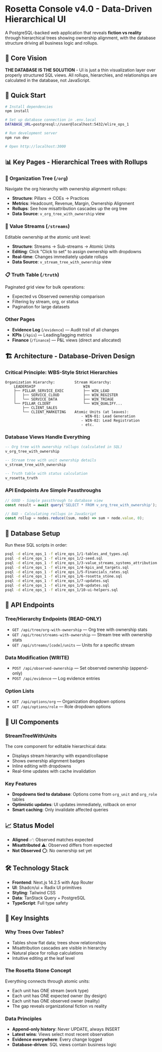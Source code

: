 # Rosetta Console v4.0 - Data-Driven Hierarchical UI

A PostgreSQL-backed web application that reveals **fiction vs reality** through hierarchical trees showing ownership alignment, with the database structure driving all business logic and rollups.

## 🎯 Core Vision

**THE DATABASE IS THE SOLUTION** - UI is just a thin visualization layer over properly structured SQL views. All rollups, hierarchies, and relationships are calculated in the database, not JavaScript.

## 🚀 Quick Start

```bash
# Install dependencies
npm install

# Set up database connection in .env.local
DATABASE_URL=postgresql://user@localhost:5432/elire_ops_1

# Run development server
npm run dev

# Open http://localhost:3000
```

## 📊 Key Pages - Hierarchical Trees with Rollups

### 🌳 **Organization Tree** (`/org`) 
Navigate the org hierarchy with ownership alignment rollups:
- **Structure**: Pillars → COEs → Practices
- **Metrics**: Headcount, Revenue, Margin, Ownership Alignment
- **Rollups**: See how misattribution cascades up the org tree
- **Data Source**: `v_org_tree_with_ownership` view

### 🔀 **Value Streams** (`/streams`)
Editable ownership at the atomic unit level:
- **Structure**: Streams → Sub-streams → Atomic Units  
- **Editing**: Click "Click to set" to assign ownership with dropdowns
- **Real-time**: Changes immediately update rollups
- **Data Source**: `v_stream_tree_with_ownership` view

### 📋 **Truth Table** (`/truth`)
Paginated grid view for bulk operations:
- Expected vs Observed ownership comparison
- Filtering by stream, org, or status
- Pagination for large datasets

### Other Pages
- **Evidence Log** (`/evidence`) — Audit trail of all changes
- **KPIs** (`/kpis`) — Leading/lagging metrics  
- **Finance** (`/finance`) — P&L views (direct and allocated)

## 🏗️ Architecture - Database-Driven Design

### Critical Principle: WBS-Style Strict Hierarchies
```
Organization Hierarchy:         Stream Hierarchy:
    LEADERSHIP                      WIN
    ├── PILLAR_SERVICE_EXEC         ├── WIN_LEAD
    │   ├── SERVICE_CLOUD           ├── WIN_REGISTER
    │   └── SERVICE_DATA            ├── WIN_TRIAGE
    └── PILLAR_CLIENT               └── WIN_QUALIFY...
        ├── CLIENT_SALES        
        └── CLIENT_MARKETING    Atomic Units (at leaves):
                                   - WIN-01: Lead Generation
                                   - WIN-02: Lead Registration
                                   - etc.
```

### Database Views Handle Everything
```sql
-- Org tree with ownership rollups (calculated in SQL)
v_org_tree_with_ownership

-- Stream tree with unit ownership details  
v_stream_tree_with_ownership

-- Truth table with status calculation
v_rosetta_truth
```

### API Endpoints Are Simple Passthroughs
```javascript
// GOOD - Simple passthrough to database view
const result = await query('SELECT * FROM v_org_tree_with_ownership');

// BAD - Calculating rollups in JavaScript
const rollup = nodes.reduce((sum, node) => sum + node.value, 0);
```

## 🔧 Database Setup

Run these SQL scripts in order:
```bash
psql -d elire_ops_1 -f elire_ops_1/1-tables_and_types.sql
psql -d elire_ops_1 -f elire_ops_1/2-seed.sql
psql -d elire_ops_1 -f elire_ops_1/3-value_streams_systems_attribution.sql
psql -d elire_ops_1 -f elire_ops_1/4-kpis_and_targets.sql
psql -d elire_ops_1 -f elire_ops_1/5-Financials_rates.sql
psql -d elire_ops_1 -f elire_ops_1/6-rosetta_stone.sql
psql -d elire_ops_1 -f elire_ops_1/7-updates.sql
psql -d elire_ops_1 -f elire_ops_1/8-updates.sql
psql -d elire_ops_1 -f elire_ops_1/10-ui-helpers.sql
```

## 📡 API Endpoints

### Tree/Hierarchy Endpoints (READ-ONLY)
- `GET /api/tree/org-with-ownership` — Org tree with ownership stats
- `GET /api/tree/streams-with-ownership` — Stream tree with ownership stats
- `GET /api/streams/[code]/units` — Units for a specific stream

### Data Modification (WRITE)
- `POST /api/observed-ownership` — Set observed ownership (append-only)
- `POST /api/evidence` — Log evidence entries

### Option Lists
- `GET /api/options/org` — Organization dropdown options
- `GET /api/options/role` — Role dropdown options

## 🎨 UI Components

### StreamTreeWithUnits
The core component for editable hierarchical data:
- Displays stream hierarchy with expand/collapse
- Shows ownership alignment badges
- Inline editing with dropdowns
- Real-time updates with cache invalidation

### Key Features
- **Dropdowns tied to database**: Options come from `org_unit` and `org_role` tables
- **Optimistic updates**: UI updates immediately, rollback on error
- **Smart caching**: Only invalidate affected queries

## 📈 Status Model

- **Aligned** ✅: Observed matches expected
- **Misattributed** ⚠️: Observed differs from expected  
- **Not Observed** ⭕: No ownership set yet

## 🛠️ Technology Stack

- **Frontend**: Next.js 14.2.5 with App Router
- **UI**: Shadcn/ui + Radix UI primitives
- **Styling**: Tailwind CSS
- **Data**: TanStack Query + PostgreSQL
- **TypeScript**: Full type safety

## 🔑 Key Insights

### Why Trees Over Tables?
- Tables show flat data; trees show relationships
- Misattribution cascades are visible in hierarchy
- Natural place for rollup calculations
- Intuitive editing at the leaf level

### The Rosetta Stone Concept
Everything connects through atomic units:
- Each unit has ONE stream (work type)
- Each unit has ONE expected owner (by design)
- Each unit has ONE observed owner (reality)
- The gap reveals organizational fiction vs reality

### Data Principles
- **Append-only history**: Never UPDATE, always INSERT
- **Latest wins**: Views select most recent observation
- **Evidence everywhere**: Every change logged
- **Database-driven**: SQL views contain business logic